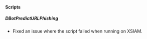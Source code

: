 
#### Scripts

##### DBotPredictURLPhishing

- Fixed an issue where the script failed when running on XSIAM.

